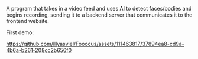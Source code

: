 A program that takes in a video feed and uses AI to detect faces/bodies and begins recording, sending it to a backend server that communicates it to the frontend website.

First demo:

https://github.com/lllyasviel/Fooocus/assets/111463817/37894ea8-cd9a-4b6a-b261-208cc2b656f0
